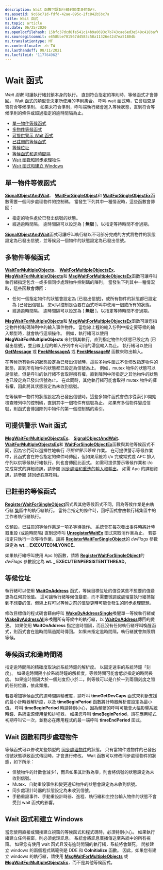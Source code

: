 ```yaml
---
description: Wait 函數可讓執行緒封鎖本身的執行。
ms.assetid: 9c66c71d-fdfd-42ae-895c-2fc842b5bc7a
title: Wait 函式
ms.topic: article
ms.date: 06/25/2020
ms.openlocfilehash: 15bfc37dcd8fe541c14b9a0693c7b743cae6ed3e548c418baf0585f078e6d59a
ms.sourcegitcommit: e858bbe701567d4583c50a11326e42d7ea51804b
ms.translationtype: MT
ms.contentlocale: zh-TW
ms.lasthandoff: 08/11/2021
ms.locfileid: "117764962"
---
```

# <a name="wait-functions"></a>Wait 函式

*Wait 函數* 可讓執行緒封鎖本身的執行。 直到符合指定的準則時，等候函式才會傳回。 Wait 函式的類型會決定所使用的準則集合。 呼叫 wait 函式時，它會檢查是否符合等候準則。 如果未符合準則，呼叫端執行緒會進入等候狀態，直到符合等候準則的條件或超過指定的逾時間隔為止。

-   [單一物件等候函式](#single-object-wait-functions)
-   [多物件等候函式](#multiple-object-wait-functions)
-   [可提供警示 Wait 函式](#alertable-wait-functions)
-   [已註冊的等候函式](#registered-wait-functions)
-   [等候位址](#waiting-on-an-address)
-   [等候函式和逾時間隔](#wait-functions-and-time-out-intervals)
-   [Wait 函數和同步處理物件](#wait-functions-and-synchronization-objects)
-   [Wait 函式和建立 Windows](#wait-functions-and-creating-windows)

## <a name="single-object-wait-functions"></a>單一物件等候函式

[**SignalObjectAndWait**](/windows/win32/api/synchapi/nf-synchapi-signalobjectandwait)、 [**WaitForSingleObject**](/windows/win32/api/synchapi/nf-synchapi-waitforsingleobject)和 [**WaitForSingleObjectEx**](/windows/win32/api/synchapi/nf-synchapi-waitforsingleobjectex)函數需要一個同步處理物件的控制碼。 當發生下列其中一種情況時，這些函數會傳回：

-   指定的物件處於已發出信號的狀態。
-   經過逾時間隔。 逾時間隔可以設定為 [ **無限** ]，以指定等待時間不會過期。

[**SignalObjectAndWait**](/windows/win32/api/synchapi/nf-synchapi-signalobjectandwait)函式可讓呼叫執行緒以不可部分完成的方式將物件的狀態設定為已發出信號，並等候另一個物件的狀態設定為已發出信號。

## <a name="multiple-object-wait-functions"></a>多物件等候函式

[**WaitForMultipleObjects**](/windows/win32/api/synchapi/nf-synchapi-waitformultipleobjects)、 [**WaitForMultipleObjectsEx**](/windows/win32/api/synchapi/nf-synchapi-waitformultipleobjectsex)、 [**MsgWaitForMultipleObjects**](/windows/desktop/api/Winuser/nf-winuser-msgwaitformultipleobjects)和 [**MsgWaitForMultipleObjectsEx**](/windows/desktop/api/Winuser/nf-winuser-msgwaitformultipleobjectsex)函數可讓呼叫執行緒指定包含一或多個同步處理物件控制碼的陣列。 當發生下列其中一種情況時，這些函數會傳回：

-   任何一個指定物件的狀態會設定為 [已發出信號]，或所有物件的狀態都已設定為 [已發出信號]。 您可以控制是否要在函式呼叫中使用一個或所有的狀態。
-   經過逾時間隔。 逾時間隔可以設定為 [ **無限** ]，以指定等待時間不會過期。

[**MsgWaitForMultipleObjects**](/windows/desktop/api/Winuser/nf-winuser-msgwaitformultipleobjects)和 [**MsgWaitForMultipleObjectsEx**](/windows/desktop/api/Winuser/nf-winuser-msgwaitformultipleobjectsex)函數可讓您指定物件控制碼陣列中的輸入事件物件。 當您線上程的輸入佇列中指定要等候的輸入類型時，就會執行這項操作。 例如，執行緒可以使用 **MsgWaitForMultipleObjects** 來封鎖其執行，直到指定物件的狀態已設定為 [已發出信號]，並且線上程的輸入佇列中有可用的滑鼠輸入為止。 執行緒可以使用 [**GetMessage**](/windows/win32/api/winuser/nf-winuser-getmessage) 或 [**PeekMessageA**](/windows/win32/api/winuser/nf-winuser-peekmessagea) 或 [**PeekMessageW**](/windows/win32/api/winuser/nf-winuser-peekmessagew) 函數來取出輸入。

在等候所有物件的狀態設定為已發出信號時，這些多物件函式不會修改指定物件的狀態，直到所有物件的狀態都已設定為信號為止。 例如，mutex 物件的狀態可以是信號，但是呼叫的執行緒不會取得擁有權，直到陣列中所指定之其他物件的狀態也已設定為已發出信號為止。 在此同時，其他執行緒可能會取得 mutex 物件的擁有權，因此將其狀態設定為未收到信號。

在等候單一物件的狀態設定為已發出信號時，這些多物件函式會依序從索引0開始檢查陣列中的控制碼，直到其中一個物件有信號為止。 如果有多個物件變成信號，則函式會傳回陣列中物件的第一個控制碼的索引。

## <a name="alertable-wait-functions"></a>可提供警示 Wait 函式

[**MsgWaitForMultipleObjectsEx**](/windows/desktop/api/Winuser/nf-winuser-msgwaitformultipleobjectsex)、 [**SignalObjectAndWait**](/windows/win32/api/synchapi/nf-synchapi-signalobjectandwait)、 [**WaitForMultipleObjectsEx**](/windows/win32/api/synchapi/nf-synchapi-waitformultipleobjectsex)和 [**WaitForSingleObjectEx**](/windows/win32/api/synchapi/nf-synchapi-waitforsingleobjectex)函數與其他等候函式不同，因為它們可以選擇性地執行 *可提供警示等候* 作業。 在可提供警示等候作業中，此函式會在符合指定的條件時傳回，但如果系統將 i/o 完成常式或 APC 排入佇列以供等候執行緒執行，則也會傳回此函式。 如需可提供警示等候作業和 i/o 完成常式的詳細資訊，請參閱 [同步處理和重迭的輸入和輸出](synchronization-and-overlapped-input-and-output.md)。 如需 Apc 的詳細資訊，請參閱 [非同步程序呼叫](asynchronous-procedure-calls.md)。

## <a name="registered-wait-functions"></a>已註冊的等候函式

[**RegisterWaitForSingleObject**](/windows/desktop/api/WinBase/nf-winbase-registerwaitforsingleobject)函式與其他等候函式不同，因為等候作業是由執行緒 [集](../procthread/thread-pooling.md)區中的執行緒執行。 當符合指定的條件時，回呼函式會由執行緒集區中的工作者執行緒執行。

依預設，已註冊的等候作業是一項多等待操作。 系統會在每次發出事件時將計時器重設 (或逾時間隔) 直到您呼叫 [**UnregisterWaitEx**](unregisterwaitex.md) 函式來取消作業為止。 若要指定只執行一次等待作業，請將 [**RegisterWaitForSingleObject**](/windows/desktop/api/WinBase/nf-winbase-registerwaitforsingleobject)的 *dwFlags* 參數設定為 **wt. \_ EXECUTEONLYONCE**。

如果執行緒呼叫使用 Apc 的函數，請將 [**RegisterWaitForSingleObject**](/windows/desktop/api/WinBase/nf-winbase-registerwaitforsingleobject)的 *dwFlags* 參數設定為 **wt. \_ EXECUTEINPERSISTENTTHREAD**。

## <a name="waiting-on-an-address"></a>等候位址

執行緒可以使用 [**WaitOnAddress**](/windows/desktop/api/SynchAPI/nf-synchapi-waitonaddress) 函式，等候目標位址的值從某些不想要的值變更為任何其他值。 這可讓執行緒等候值變更，而不需要微調或處理當執行緒捕捉到不想要的值，但線上程可以等候之前的值變更時可能會發生的同步處理問題。

修改目標值的程式碼會藉由呼叫 [**WakeByAddressSingle**](/windows/desktop/api/SynchAPI/nf-synchapi-wakebyaddresssingle)喚醒單一等候執行緒或 [**WakeByAddressAll**](/windows/desktop/api/SynchAPI/nf-synchapi-wakebyaddressall)來喚醒所有等候中的執行緒，以 [**WaitOnAddress**](/windows/desktop/api/SynchAPI/nf-synchapi-waitonaddress)傳回的變更。 如果使用 **WaitOnAddress** 指定逾時間隔，而且沒有任何執行緒呼叫喚醒函式，則函式會在逾時間隔過期時傳回。 如果未指定逾時間隔，執行緒就會無限期等候。

## <a name="wait-functions-and-time-out-intervals"></a>等候函式和逾時間隔

指定逾時間隔的精確度取決於系統時鐘的解析度。 以固定速率的系統時鐘「刻度」。 如果逾時間隔小於系統時鐘的解析度，等候時間可能會低於指定的時間長度。 如果逾時間隔大於一個刻度但小於二，則等候可以是介於一到兩個刻度之間的任何位置，依此類推。

若要增加等候函式的逾時間隔精確度，請呼叫 **timeGetDevCaps** 函式來判斷支援的最小計時器解析度，以及 **timeBeginPeriod** 函數將計時器解析度設定為最小值。 呼叫 **timeBeginPeriod** 時請特別小心，因為頻繁的呼叫可能會大幅影響系統時鐘、系統電源使用量和排程器。 如果您呼叫 **timeBeginPeriod**，請在應用程式初期呼叫它一次，並務必在應用程式的最一端呼叫 **timeEndPeriod** 函式。

## <a name="wait-functions-and-synchronization-objects"></a>Wait 函數和同步處理物件

等候函式可以修改某些類型的 [同步處理物件](synchronization-objects.md)的狀態。 只有當物件或物件的已發出信號狀態導致函式傳回時，才會進行修改。 Wait 函數可以修改同步處理物件的狀態，如下所示：

-   信號物件的計數會減少1，而且如果其計數為零，則會將信號的狀態設定為未收到信號。
-   Mutex、自動重設事件和變更通知物件的狀態會設定為未收到信號。
-   同步處理計時器的狀態設定為未收到信號。
-   手動重設事件、手動重設計時器、進程、執行緒和主控台輸入物件的狀態不會受到 wait 函式的影響。

## <a name="wait-functions-and-creating-windows"></a>Wait 函式和建立 Windows

當您使用直接或間接建立視窗的等候函式和程式碼時，必須特別小心。 如果執行緒建立任何視窗，則必須處理訊息。 系統會將訊息廣播傳送至系統中的所有視窗。 如果您有使用 wait 函式且沒有逾時間隔的執行緒，系統將會鎖死。 間接建立 windows 的兩個程式碼範例是 DDE 和 **CoInitialize** 函數。 因此，如果您有建立 windows 的執行緒，請使用 [**MsgWaitForMultipleObjects**](/windows/desktop/api/Winuser/nf-winuser-msgwaitformultipleobjects) 或 [**MsgWaitForMultipleObjectsEx**](/windows/desktop/api/Winuser/nf-winuser-msgwaitformultipleobjectsex)，而不是其他等候函式。

 

 
